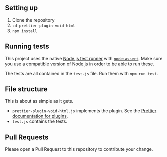 ## Setting up

1. Clone the repository
2. `cd prettier-plugin-void-html`
3. `npm install`

## Running tests

This project uses the native [Node.js test runner](https://nodejs.org/api/test.html) with [`node:assert`](https://nodejs.org/api/assert.html). Make sure you use a compatible version of Node.js in order to be able to run these.

The tests are all contained in the `test.js` file. Run them with `npm run test`.

## File structure

This is about as simple as it gets.

- `prettier-plugin-void-html.js` implements the plugin. See the [Prettier documentation for plugins](https://prettier.io/docs/en/plugins#developing-plugins).
- `test.js` contains the tests.

## Pull Requests

Please open a Pull Request to this repository to contribute your change.
